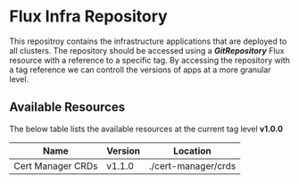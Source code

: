 # Flux Infra Repository

This repositroy contains the infrastructure applications that are deployed to all clusters. The repository should be accessed using a ***GitRepository*** Flux resource with a reference to a specific tag. By accessing the repository with a tag reference we can controll the versions of apps at a more granular level.

## Available Resources

The below table lists the available resources at the current tag level **v1.0.0**

| Name | Version | Location |
|------|---------|----------|
| Cert Manager CRDs | v1.1.0 | ./cert-manager/crds |
